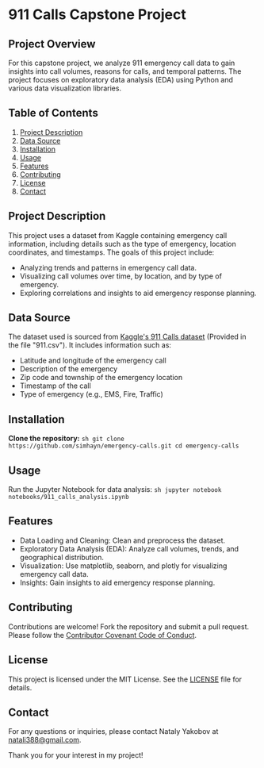 # 911 Calls Capstone Project

## Project Overview

For this capstone project, we analyze 911 emergency call data to gain insights into call volumes, reasons for calls, and temporal patterns. The project focuses on exploratory data analysis (EDA) using Python and various data visualization libraries.

## Table of Contents

1. [Project Description](#project-description)
2. [Data Source](#data-source)
3. [Installation](#installation)
4. [Usage](#usage)
5. [Features](#features)
6. [Contributing](#contributing)
7. [License](#license)
8. [Contact](#contact)

## Project Description

This project uses a dataset from Kaggle containing emergency call information, including details such as the type of emergency, location coordinates, and timestamps. The goals of this project include:

- Analyzing trends and patterns in emergency call data.
- Visualizing call volumes over time, by location, and by type of emergency.
- Exploring correlations and insights to aid emergency response planning.

## Data Source
The dataset used is sourced from [Kaggle's 911 Calls dataset](https://www.kaggle.com/mchirico/montcoalert) (Provided in the file "911.csv"). It includes information such as:
- Latitude and longitude of the emergency call
- Description of the emergency
- Zip code and township of the emergency location
- Timestamp of the call
- Type of emergency (e.g., EMS, Fire, Traffic)
  
## Installation
**Clone the repository:**
    ```sh
    git clone https://github.com/simhayn/emergency-calls.git
    cd emergency-calls
    ```
## Usage
Run the Jupyter Notebook for data analysis:
    ```sh
    jupyter notebook notebooks/911_calls_analysis.ipynb
    ```

## Features
- Data Loading and Cleaning: Clean and preprocess the dataset.
- Exploratory Data Analysis (EDA): Analyze call volumes, trends, and geographical distribution.
- Visualization: Use matplotlib, seaborn, and plotly for visualizing emergency call data.
- Insights: Gain insights to aid emergency response planning.

## Contributing
Contributions are welcome! Fork the repository and submit a pull request.
Please follow the [Contributor Covenant Code of Conduct](https://www.contributor-covenant.org/version/2/0/code_of_conduct/).

## License
This project is licensed under the MIT License. See the [LICENSE](LICENSE) file for details.

## Contact
For any questions or inquiries, please contact Nataly Yakobov at [natali388@gmail.com](mailto:natali388@gmail.com).

Thank you for your interest in my project!

